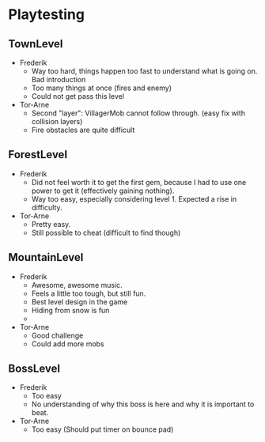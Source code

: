 # Playtesting

## TownLevel
- Frederik
  - Way too hard, things happen too fast to understand what is going on. Bad introduction
  - Too many things at once (fires and enemy)
  - Could not get pass this level
- Tor-Arne
  - Second "layer": VillagerMob cannot follow through. (easy fix with collision layers)
  - Fire obstacles are quite difficult

## ForestLevel
- Frederik
  - Did not feel worth it to get the first gem, because I had to use one power to get it (effectively gaining nothing).
  - Way too easy, especially considering level 1. Expected a rise in difficulty.
- Tor-Arne
  - Pretty easy.
  - Still possible to cheat (difficult to find though)
## MountainLevel
- Frederik
  - Awesome, awesome music. 
  - Feels a little too tough, but still fun.
  - Best level design in the game
  - Hiding from snow is fun
  - 
- Tor-Arne
  - Good challenge
  - Could add more mobs
## BossLevel
- Frederik
  - Too easy
  - No understanding of why this boss is here and why it is important to beat.
- Tor-Arne
  - Too easy (Should put timer on bounce pad)
